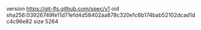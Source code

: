 version https://git-lfs.github.com/spec/v1
oid sha256:03926749fe11d71efd4d58402aa878c320e1c6b174bab52102dcad1dc4c96e82
size 5264
